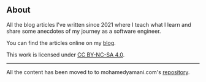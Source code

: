 ## About
All the blog articles I've written since 2021 where I teach what I learn and share some anecdotes of my journey as a software engineer.

You can find the articles online on my [blog](https://mohamedyamani.com/blog/).

This work is licensed under [CC BY-NC-SA 4.0](/LICENSE).

---
All the content has been moved to to mohamedyamani.com's [repository](https://github.com/yamanidev/mohamedyamani.com/tree/main/src/content/blog).
